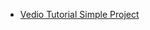 + [Vedio Tutorial Simple Project](https://www.bilibili.com/video/BV1fg411G7cs/?spm_id_from=333.337.search-card.all.click&vd_source=43d3418f444bf91750a3e3764e634bcc)
